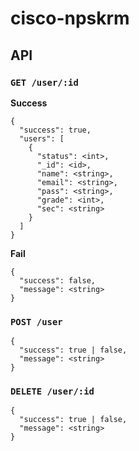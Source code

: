 # cisco-npskrm
## API
### ```GET /user/:id```

**Success**
```
{
  "success": true,
  "users": [
    {
      "status": <int>,
      "_id": <id>,
      "name": <string>,
      "email": <string>,
      "pass": <string>,
      "grade": <int>,
      "sec": <string>
    }
  ]
}
```
**Fail**
```
{
  "success": false,
  "message": <string>
}
```
### ```POST /user```
```
{
  "success": true | false,
  "message": <string>
}
```
### ```DELETE /user/:id```
```
{
  "success": true | false,
  "message": <string>
}
```
